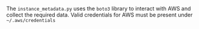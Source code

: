 The `instance_metadata.py` uses the `boto3` library to interact with AWS and collect the required data. Valid credentials for AWS must be present under `~/.aws/credentials` 
